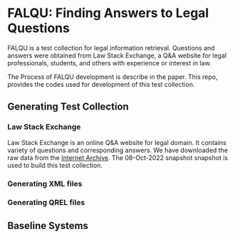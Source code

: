 # FALQU: Finding Answers to Legal Questions

FALQU is a test collection for legal information retrieval. 
Questions and answers were obtained from Law Stack Exchange, a Q\&A website for legal professionals, students, 
and others with experience or interest in law.

The Process of FALQU development is describe in the paper. This repo, provides the codes 
used for development of this test collection. 

## Generating Test Collection
### Law Stack Exchange
Law Stack Exchange is an online Q\&A website for legal domain. It contains variety of 
questions and corresponding answers. We have downloaded the raw data from the [Internet Archive](https://archive.org/).
The 08-Oct-2022 snapshot snapshot is used to build this test collection.

### Generating XML files

### Generating QREL files

## Baseline Systems


